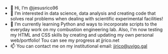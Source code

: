 - 👋 Hi, I’m @jesusrico96
- 👀 I’m interested in data science, data analysis and creating code that solves real problems when dealing with scientific experimental facilities!
- 🌱 I’m currently learning Python and ways to incorporate scripts to the everyday work on my combustion engineering lab. Also, I'm now testing my HTML and CSS skills by creating and updating my own personal web/portfolio! Tou can see my progress at jjrico.net
- 📫 You can contact me on my institutional email: jjrico@uvigo.gal
<!---
jesusrico96/jesusrico96 is a ✨ special ✨ repository because its `README.md` (this file) appears on your GitHub profile.
You can click the Preview link to take a look at your changes.
--->
